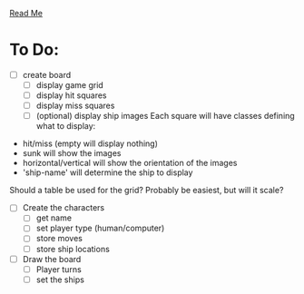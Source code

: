 [Read Me](./README.md)

# To Do:
- [ ] create board
  - [ ] display game grid
  - [ ] display hit squares
  - [ ] display miss squares
  - [ ] (optional) display ship images
Each square will have classes defining what to display:
* hit/miss (empty will display nothing)
* sunk will show the images
* horizontal/vertical will show the orientation of the images
* 'ship-name' will determine the ship to display

Should a table be used for the grid? Probably be easiest, but will it scale?

- [ ] Create the characters
  - [ ] get name
  - [ ] set player type (human/computer)
  - [ ] store moves
  - [ ] store ship locations

- [ ] Draw the board
  - [ ] Player turns
  - [ ] set the ships
